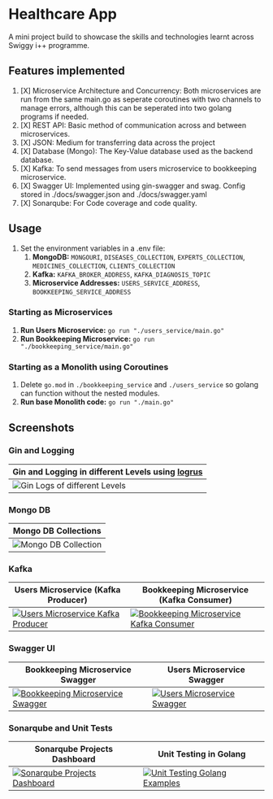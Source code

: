 # Healthcare App

A mini project build to showcase the skills and technologies learnt across Swiggy i++ programme.

## Features implemented

1. [X] Microservice Architecture and Concurrency: Both microservices are run from the same main.go as seperate coroutines with two channels to manage errors, although this can be seperated into two golang programs if needed.
2. [X] REST API: Basic method of communication across and between microservices.
3. [X] JSON: Medium for transferring data across the project
4. [X] Database (Mongo): The Key-Value database used as the backend database.
5. [X] Kafka: To send messages from users microservice to bookkeeping microservice.
6. [X] Swagger UI: Implemented using gin-swagger and swag. Config stored in ./docs/swagger.json and ./docs/swagger.yaml
7. [X] Sonarqube: For Code coverage and code quality.

## Usage

1. Set the environment variables in a .env file:
   1. **MongoDB:** `MONGOURI`, `DISEASES_COLLECTION`, `EXPERTS_COLLECTION`, `MEDICINES_COLLECTION`, `CLIENTS_COLLECTION`
   2. **Kafka:** `KAFKA_BROKER_ADDRESS`, `KAFKA_DIAGNOSIS_TOPIC`
   3. **Microservice Addresses:** `USERS_SERVICE_ADDRESS`, `BOOKKEEPING_SERVICE_ADDRESS`

### Starting as Microservices

1. **Run Users Microservice:** `go run "./users_service/main.go"`
2. **Run Bookkeeping Microservice:** `go run "./bookkeeping_service/main.go"`

### Starting as a Monolith using Coroutines

1. Delete `go.mod` in `./bookkeeping_service` and `./users_service` so golang can function without the nested modules.
2. **Run base Monolith code:** `go run "./main.go"`

## Screenshots

### Gin and Logging

| Gin and Logging in different Levels using [logrus](https://github.com/sirupsen/logrus) |
| --- |
| ![Gin Logs of different Levels](https://raw.githubusercontent.com/swiggy-2022-bootcamp/training-i-plus-plus/main/dhiman/mini-project/screenshots/logs.png) |

### Mongo DB

| Mongo DB Collections |
| --- |
| ![Mongo DB Collection](https://raw.githubusercontent.com/swiggy-2022-bootcamp/training-i-plus-plus/main/dhiman/mini-project/screenshots/mongo_collection.png) |

### Kafka

| Users Microservice (Kafka Producer) | Bookkeeping Microservice (Kafka Consumer) |
| --- | --- |
| [![Users Microservice Kafka Producer](https://raw.githubusercontent.com/swiggy-2022-bootcamp/training-i-plus-plus/main/dhiman/mini-project/screenshots/kafka_producer.png)](https://raw.githubusercontent.com/swiggy-2022-bootcamp/training-i-plus-plus/main/dhiman/mini-project/screenshots/kafka_producer.png) | [![Bookkeeping Microservice Kafka Consumer](https://raw.githubusercontent.com/swiggy-2022-bootcamp/training-i-plus-plus/main/dhiman/mini-project/screenshots/kafka_consumer.png)](https://raw.githubusercontent.com/swiggy-2022-bootcamp/training-i-plus-plus/main/dhiman/mini-project/screenshots/kafka_consumer.png) |

### Swagger UI

| Bookkeeping Microservice Swagger | Users Microservice Swagger |
| --- | --- |
| [![Bookkeeping Microservice Swagger](https://raw.githubusercontent.com/swiggy-2022-bootcamp/training-i-plus-plus/main/dhiman/mini-project/screenshots/bookkeeping_swagger.png)](https://raw.githubusercontent.com/swiggy-2022-bootcamp/training-i-plus-plus/main/dhiman/mini-project/screenshots/bookkeeping_swagger.png) | [![Users Microservice Swagger](https://raw.githubusercontent.com/swiggy-2022-bootcamp/training-i-plus-plus/main/dhiman/mini-project/screenshots/users_swagger.png)](https://raw.githubusercontent.com/swiggy-2022-bootcamp/training-i-plus-plus/main/dhiman/mini-project/screenshots/users_swagger.png) |

### Sonarqube and Unit Tests

| Sonarqube Projects Dashboard  | Unit Testing in Golang |
| --- | --- |
| [![Sonarqube Projects Dashboard](https://raw.githubusercontent.com/swiggy-2022-bootcamp/training-i-plus-plus/main/dhiman/mini-project/screenshots/sonarqube.png)](https://raw.githubusercontent.com/swiggy-2022-bootcamp/training-i-plus-plus/main/dhiman/mini-project/screenshots/sonarqube.png) | [![Unit Testing Golang Examples](https://raw.githubusercontent.com/swiggy-2022-bootcamp/training-i-plus-plus/main/dhiman/mini-project/screenshots/tests.png)](https://raw.githubusercontent.com/swiggy-2022-bootcamp/training-i-plus-plus/main/dhiman/mini-project/screenshots/tests.png) |
